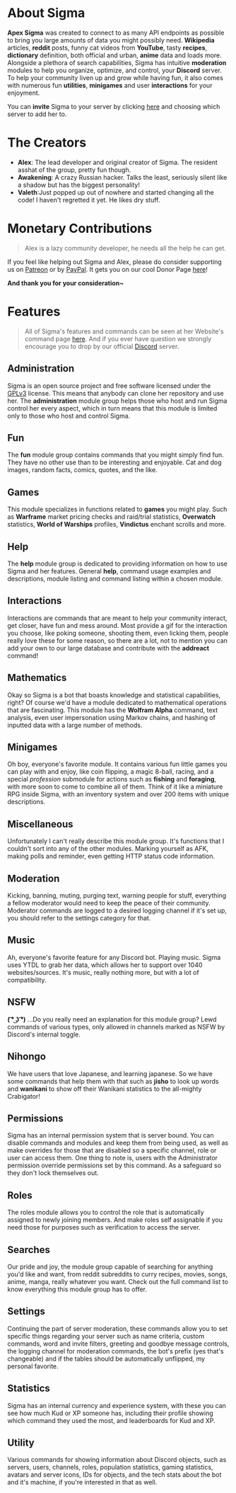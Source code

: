 # About Sigma

**Apex Sigma** was created to connect to as many API endpoints as possible to bring you large amounts of data you might possibly need. **Wikipedia** articles, **reddit** posts, funny cat videos from **YouTube**, tasty **recipes**, **dictionary** definition, both official and urban, **anime** data and loads more. Alongside a plethora of search capabilities, Sigma has intuitive **moderation** modules to help you organize, optimize, and control, your **Discord** server. To help your community liven up and grow while having fun, it also comes with numerous fun **utilities**, **minigames** and user **interactions** for your enjoyment.

You can **invite** Sigma to your server by clicking [here](https://discordapp.com/oauth2/authorize?client_id=216437513709944832&scope=bot&permissions=8) and choosing which server to add her to.

# The Creators

* **Alex**: The lead developer and original creator of Sigma. The resident asshat of the group, pretty fun though.
* **Awakening**: A crazy Russian hacker. Talks the least, seriously silent like a shadow but has the biggest personality!
* **Valeth**:Just popped up out of nowhere and started changing all the code! I haven't regretted it yet. He likes dry stuff.

# Monetary Contributions

> Alex is a lazy community developer, he needs all the help he can get.

If you feel like helping out Sigma and Alex, please do consider supporting us on [Patreon](https://www.patreon.com/ApexSigma) or by [PayPal](https://www.paypal.me/AleksaRadovic). It gets you on our cool Donor Page [here](https://auroraproject.xyz/#/sigma/about)!

**And thank you for your consideration~**

# Features
> All of Sigma's features and commands can be seen at her Website's command page [here](https://auroraproject.xyz/#/sigma/commands). And if you ever have question we strongly encourage you to drop by our official [Discord](https://discordapp.com/invite/aEUCHwX) server.

## Administration

Sigma is an open source project and free software licensed under the [GPLv3](LICENSE.md) license. This means that anybody can clone her repository and use her. The **administration** module group helps those who host and run Sigma control her every aspect, which in turn means that this module is limited only to those who host and control Sigma.

## Fun

The **fun** module group contains commands that you might simply find fun. They have no other use than to be interesting and enjoyable. Cat and dog images, random facts, comics, quotes, and the like.

## Games

This module specializes in functions related to **games** you might play. Such as **Warframe** market pricing checks and raid/trial statistics, **Overwatch** statistics, **World of Warships** profiles, **Vindictus** enchant scrolls and more.

## Help

The **help** module group is dedicated to providing information on how to use Sigma and her features. General **help**, command usage examples and descriptions, module listing and command listing within a chosen module.

## Interactions

Interactions are commands that are meant to help your community interact, get closer, have fun and mess around. Most provide a gif for the interaction you choose, like poking someone, shooting them, even licking them, people really love these for some reason, so there are a lot, not to mention you can add your own to our large database and contribute with the **addreact** command!

## Mathematics

Okay so Sigma is a bot that boasts knowledge and statistical capabilities, right? Of course we'd have a module dedicated to mathematical operations that are fascinating. This module has the **Wolfram Alpha** command, text analysis, even user impersonation using Markov chains, and hashing of inputted data with a large number of methods.

## Minigames

Oh boy, everyone's favorite module. It contains various fun little games you can play with and enjoy, like coin flipping, a magic 8-ball, racing, and a special *profession* submodule for actions such as **fishing** and **foraging**, with more soon to come to combine all of them.
Think of it like a miniature RPG inside Sigma, with an inventory system and over 200 items with unique descriptions.

## Miscellaneous

Unfortunately I can't really describe this module group. It's functions that I couldn't sort into any of the other modules. Marking yourself as AFK, making polls and reminder, even getting HTTP status code information.

## Moderation

Kicking, banning, muting, purging text, warning people for stuff, everything a fellow moderator would need to keep the peace of their community. Moderator commands are logged to a desired logging channel if it's set up, you should refer to the settings category for that.

## Music

Ah, everyone's favorite feature for any Discord bot. Playing music. Sigma uses YTDL to grab her data, which allows her to support over 1040 websites/sources. It's music, really nothing more, but with a lot of compatibility.

## NSFW

**( ͡° ͜ʖ ͡°)** ...Do you really need an explanation for this module group?
Lewd commands of various types, only allowed in channels marked as NSFW by Discord's internal toggle.

## Nihongo

We have users that love Japanese, and learning japanese. So we have some commands that help them with that such as **jisho** to look up words and **wanikani** to show off their Wanikani statistics to the all-mighty Crabigator!

## Permissions

Sigma has an internal permission system that is server bound. You can disable commands and modules and keep them from being used, as well as make overrides for those that are disabled so a specific channel, role or user can access them. One thing to note is, users with the Administrator permission override permissions set by this command. As a safeguard so they don't lock themselves out.

## Roles

The roles module allows you to control the role that is automatically assigned to newly joining members. And make roles self assignable if you need those for purposes such as verification to access the server.

## Searches

Our pride and joy, the module group capable of searching for anything you'd like and want, from reddit subreddits to curry recipes, movies, songs, anime, manga, really whatever you want.
Check out the full command list to know everything this module group has to offer.

## Settings

Continuing the part of server moderation, these commands allow you to set specific things regarding your server such as name criteria, custom commands, word and invite filters, greeting and goodbye message controls, the logging channel for moderation commands, the bot's prefix (yes that's changeable) and if the tables should be automatically unflipped, my personal favorite.

## Statistics

Sigma has an internal currency and experience system, with these you can see how much Kud or XP someone has, including their profile showing which command they used the most, and leaderboards for Kud and XP.

## Utility

Various commands for showing information about Discord objects, such as servers, users, channels, roles, population statistics, gaming statistics, avatars and server icons, IDs for objects, and the tech stats about the bot and it's machine, if you're interested in that as well.
